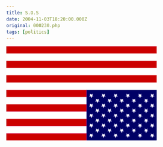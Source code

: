 ```yaml
---
title: S.O.S
date: 2004-11-03T18:20:00.000Z
original: 000230.php
tags: [politics]
---
```


<p class="polaroid" style="--deg: -2deg"><img src="./distress.gif" /></p>

